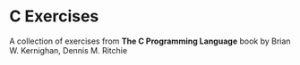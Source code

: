 # C Exercises
A collection of exercises from **The C Programming Language** book by Brian W. Kernighan, Dennis M. Ritchie
